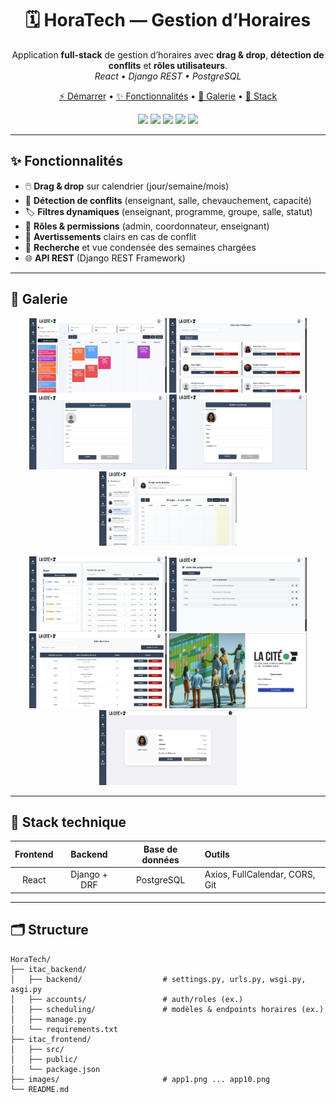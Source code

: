 <h1 align="center">🗓️ HoraTech — Gestion d’Horaires</h1>
<p align="center">
  Application <b>full-stack</b> de gestion d’horaires avec <b>drag & drop</b>, <b>détection de conflits</b> et <b>rôles utilisateurs</b>.<br/>
  <i>React • Django REST • PostgreSQL</i>
</p>

<p align="center">
  <a href="#-démarrage-rapide">⚡ Démarrer</a> •
  <a href="#-fonctionnalités">✨ Fonctionnalités</a> •
  <a href="#-galerie">📸 Galerie</a> •
  <a href="#-stack-technique">🧰 Stack</a>
</p>

<p align="center">
  <img src="https://img.shields.io/badge/Python-3.11-3776AB?logo=python&logoColor=white"/>
  <img src="https://img.shields.io/badge/Django-REST-092E20?logo=django&logoColor=white"/>
  <img src="https://img.shields.io/badge/React-18-61DAFB?logo=react&logoColor=black"/>
  <img src="https://img.shields.io/badge/PostgreSQL-15-4169E1?logo=postgresql&logoColor=white"/>
  <img src="https://img.shields.io/badge/FullCalendar-Calendar-2C3E50"/>
</p>

---

## ✨ Fonctionnalités
- 🖱️ **Drag & drop** sur calendrier (jour/semaine/mois)  
- 🧠 **Détection de conflits** (enseignant, salle, chevauchement, capacité)  
- 🏷️ **Filtres dynamiques** (enseignant, programme, groupe, salle, statut)  
- 👥 **Rôles & permissions** (admin, coordonnateur, enseignant)  
- 🔔 **Avertissements** clairs en cas de conflit  
- 🔎 **Recherche** et vue condensée des semaines chargées  
- 🌐 **API REST** (Django REST Framework)

---

## 📸 Galerie
<p align="center">
  <img src="images/app1.png" alt="Dashboard" width="220"/>
  <img src="images/app2.png" alt="Vue Calendrier - Semaine" width="220"/>
  <img src="images/app3.png" alt="Drag & Drop d'un cours" width="220"/>
  <img src="images/app4.png" alt="Création d'un bloc horaire" width="220"/>
  <img src="images/app5.png" alt="Conflit détecté (enseignant)" width="220"/>
</p>
<p align="center">
  <img src="images/app6.png" alt="Filtres dynamiques" width="220"/>
  <img src="images/app7.png" alt="Détail d'un cours" width="220"/>
  <img src="images/app8.png" alt="Gestion des salles" width="220"/>
  <img src="images/app9.png" alt="Gestion des utilisateurs" width="220"/>
  <img src="images/app10.png" alt="Résumé hebdomadaire" width="220"/>
</p>

---

## 🧰 Stack technique
| Frontend | Backend | Base de données | Outils |
|:--:|:--:|:--:|:--|
| React | Django + DRF | PostgreSQL | Axios, FullCalendar, CORS, Git |

---

## 🗂️ Structure
```text
HoraTech/
├── itac_backend/
│   ├── backend/                  # settings.py, urls.py, wsgi.py, asgi.py
│   ├── accounts/                 # auth/roles (ex.)
│   ├── scheduling/               # modèles & endpoints horaires (ex.)
│   ├── manage.py
│   └── requirements.txt
├── itac_frontend/
│   ├── src/
│   ├── public/
│   └── package.json
├── images/                       # app1.png ... app10.png
└── README.md
